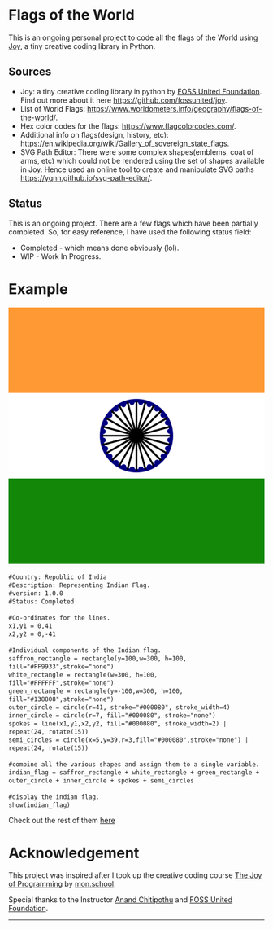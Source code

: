 # Flags of the World

This is an ongoing personal project to code all the flags of the World using [Joy](https://github.com/fossunited/joy), a tiny creative coding library in Python.

## Sources

* Joy: a tiny creative coding library in python by [FOSS United Foundation](https://github.com/fossunited). Find out more about it here <https://github.com/fossunited/joy>.
* List of World Flags: <https://www.worldometers.info/geography/flags-of-the-world/>.
* Hex color codes for the flags: <https://www.flagcolorcodes.com/>.
* Additional info on flags(design, history, etc): <https://en.wikipedia.org/wiki/Gallery_of_sovereign_state_flags>.
* SVG Path Editor: There were some complex shapes(emblems, coat of arms, etc) which could not be rendered using the set of shapes available in Joy. Hence used an online tool to create and manipulate SVG paths <https://yqnn.github.io/svg-path-editor/>.

## Status

This is an ongoing project. There are a few flags which have been partially completed. So, for easy reference, I have used the following status field:

* Completed - which means done obviously (lol).
* WIP - Work In Progress.

# Example

![svg](images/indian_flag.svg)

```
#Country: Republic of India
#Description: Representing Indian Flag.
#version: 1.0.0
#Status: Completed

#Co-ordinates for the lines.
x1,y1 = 0,41
x2,y2 = 0,-41

#Individual components of the Indian flag.
saffron_rectangle = rectangle(y=100,w=300, h=100, fill="#FF9933",stroke="none")
white_rectangle = rectangle(w=300, h=100, fill="#FFFFFF",stroke="none")
green_rectangle = rectangle(y=-100,w=300, h=100, fill="#138808",stroke="none")
outer_circle = circle(r=41, stroke="#000080", stroke_width=4)
inner_circle = circle(r=7, fill="#000080", stroke="none")
spokes = line(x1,y1,x2,y2, fill="#000080", stroke_width=2) | repeat(24, rotate(15))
semi_circles = circle(x=5,y=39,r=3,fill="#000080",stroke="none") | repeat(24, rotate(15))

#combine all the various shapes and assign them to a single variable.
indian_flag = saffron_rectangle + white_rectangle + green_rectangle + outer_circle + inner_circle + spokes + semi_circles

#display the indian flag.
show(indian_flag)
```

Check out the rest of them [here](https://samboyyspirit.github.io/flags_of_the_world/world_flags.html)

# Acknowledgement

This project was inspired after I took up the creative coding course [The Joy of Programming](https://mon.school/courses/the-joy-of-programming) by [mon.school](https://mon.school/).

Special thanks to the Instructor [Anand Chitipothu](https://github.com/anandology) and [FOSS United Foundation](https://github.com/fossunited).
***
